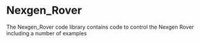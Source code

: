 # Nexgen_Rover
The Nexgen_Rover code library contains code to control the Nexgen Rover including a number of examples
